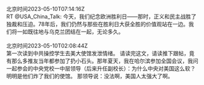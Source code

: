 北京时间2023-05-10T07:14:16Z<br>RT @USA_China_Talk: 今天，我们纪念欧洲胜利日——那时，正义和民主战胜了独裁和压迫。78年后，我们仍然与那些在胜利日大获全胜的价值观站在一边。我们将一如既往地与乌克兰团结在一起，无论多久。<br><br>北京时间2023-05-10T02:08:44Z<br>第一次读到中共操控学生去美大使馆发泄情绪。
请读完这文，请读推下跟帖，竟有那么多推友当年都参加了扔小石头。那年夏天，我在哈尔滨参加全国会议，我问一起参会的中央党校一中层领导（后来升任副校长）：为什么中央对美国这么软？明明是他们炸了我们的使馆。
那领导说：没法啊，美国人太强大了啊。<br><br>